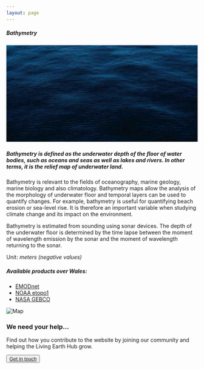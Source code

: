 ```yaml
---
layout: page
---
```


<!-- Content-section-start -->
<div class="container">
    <div class="row">
        <div class="col-12 mt-60">
            <h5 class="common-title">Bathymetry</h5>
        </div>
        <div class="col-xs-12 col-sm-12 col-ms-9 col-lg-9 col-xl-9 col-xxl-9">
            <div class="common-image pb-5">
                <img src="/assets/img/wales/big/bathymetry.jpg" class="img-fluid" alt="Bathymetry">
            </div>
            <div>
                <h5 class="font-weight-bold">Bathymetry is defined as the underwater depth of the floor of water bodies, such as oceans and seas as well as lakes and rivers. In other terms, it is the relief map of underwater land.</h5>
                <div class="pt-4">
                    <p>Bathymetry is relevant to the fields of oceanography, marine geology, marine biology and also climatology. Bathymetry maps allow the analysis of the morphology of underwater floor and temporal layers can be used to quantify changes. For example, bathymetry is useful for quantifying beach erosion or sea-level rise. It is therefore an important variable when studying climate change and its impact on the environment.</p>
                    <p>Bathymetry is estimated from sounding using sonar devices. The depth of the underwater floor is determined by the time lapse between the moment of wavelength emission by the sonar and the moment of wavelength returning to the sonar.</p>
                    <p>Unit: <i>meters (negative values)</i></p>
                </div>
            </div>
            <div class="row">
                <div class="col-xs-12 col-sm-6 col-md-7 col-lg-8">
                    <div class="py-5">
                        <h5 class="font-weight-bold mb-4">Available products over Wales:</h5>
                        <ul class="list-title">
                            <li class="list-item"><a href="http://portal.emodnet-bathymetry.eu/" target="_blank">EMODnet</a></li>
                            <li class="list-item"><a href="https://maps.ngdc.noaa.gov/viewers/wcs-client/" target="_blank">NOAA&nbsp;etopo1</a></li>
                            <li class="list-item"><a href="https://neo.sci.gsfc.nasa.gov/view.php?datasetId=GEBCO_BATHY" target="_blank">NASA&nbsp;GEBCO</a></li>
                        </ul>
                    </div>
                </div>
                <div class="col-xs-12 col-sm-6 col-md-5 col-lg-4">
                    <div class="py-5">
                        <img src="/assets/img/wales/maps/bathymetry.png" class="img-fluid" alt="Map">
                    </div>
                </div>
            </div>
        </div>
    </div>
</div>
<!-- Content-section-end -->

<!-- get-in-section-Start -->
<div class="container mb-100">
    <div class="get-in-section-main">
        <div class="get-in-section-dsc">
            <h3>We need your help&hellip;</h3>
            <p>Find out how you contribute to the website by joining our community and helping the Living Earth Hub grow.</p>
        </div>
        <button type="button"><a href="/contact/">Get in touch</a></button>
    </div>
</div>
<!-- get-in-section-End -->